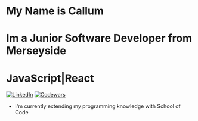 # My Name is Callum
# Im a Junior Software Developer from Merseyside
# JavaScript|React

[![LinkedIn](https://img.shields.io/badge/LinkedIn-0077B5?style=for-the-badge&logo=linkedin&logoColor=white)](https://www.linkedin.com/in/callum-maloney-671231268/)
[![Codewars](https://www.codewars.com/users/CallumMaloney/badges/large)](https://www.codewars.com/users/CallumMaloney)

- I'm currently extending my programming knowledge with School of Code

<!--
**CallumMaloney/CallumMaloney** is a ✨ _special_ ✨ repository because its `README.md` (this file) appears on your GitHub profile.

Here are some ideas to get you started:

- 🔭 I’m currently working on ...
- 🌱 I’m currently learning ...
- 👯 I’m looking to collaborate on ...
- 🤔 I’m looking for help with ...
- 💬 Ask me about ...
- 📫 How to reach me: ...
- 😄 Pronouns: ...
- ⚡ Fun fact: ...
-->
